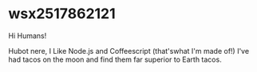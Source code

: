 # wsx2517862121

Hi Humans!

Hubot nere, I Like Node.js and Coffeescript (that'swhat I'm made of!)
I've had tacos on the moon and find them far superior to Earth tacos.
